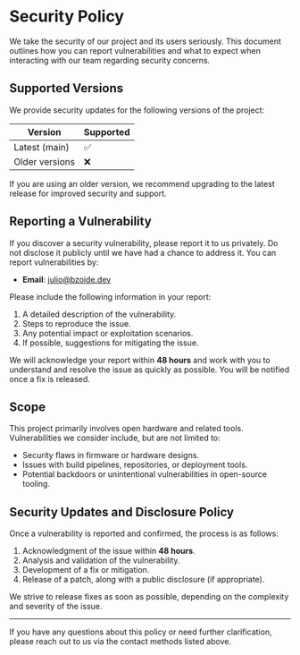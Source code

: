 # Security Policy

We take the security of our project and its users seriously. This document outlines how you can report vulnerabilities and what to expect when interacting with our team regarding security concerns.

## Supported Versions

We provide security updates for the following versions of the project:

| Version         | Supported        |
|-----------------|------------------|
| Latest (main)   | ✅               |
| Older versions  | ❌               |

If you are using an older version, we recommend upgrading to the latest release for improved security and support.

## Reporting a Vulnerability

If you discover a security vulnerability, please report it to us privately. Do not disclose it publicly until we have had a chance to address it. You can report vulnerabilities by:

- **Email**: julio@bzoide.dev

Please include the following information in your report:

1. A detailed description of the vulnerability.
2. Steps to reproduce the issue.
3. Any potential impact or exploitation scenarios.
4. If possible, suggestions for mitigating the issue.

We will acknowledge your report within **48 hours** and work with you to understand and resolve the issue as quickly as possible. You will be notified once a fix is released.

## Scope

This project primarily involves open hardware and related tools. Vulnerabilities we consider include, but are not limited to:

- Security flaws in firmware or hardware designs.
- Issues with build pipelines, repositories, or deployment tools.
- Potential backdoors or unintentional vulnerabilities in open-source tooling.

## Security Updates and Disclosure Policy

Once a vulnerability is reported and confirmed, the process is as follows:

1. Acknowledgment of the issue within **48 hours**.
2. Analysis and validation of the vulnerability.
3. Development of a fix or mitigation.
4. Release of a patch, along with a public disclosure (if appropriate).

We strive to release fixes as soon as possible, depending on the complexity and severity of the issue.

---

If you have any questions about this policy or need further clarification, please reach out to us via the contact methods listed above.
